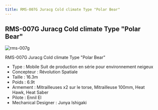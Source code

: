 ```yaml
---
title: RMS-007G Juracg Cold climate Type "Polar Bear"
---
```


RMS-007G Juracg Cold climate Type "Polar Bear"
----------------------------------------------

![rms-007g](/images/stories/saga/gundamx/mechas/rms-007g.png)


RMS-007G Juracg Cold climate Type "Polar Bear"   
  
- Type : Mobile Suit de production en série pour environnement neigeux  
- Concepteur : Révolution Spatiale  
- Taille : 16.3m  
- Poids : 6.9t  
- Armement : Mitrailleuses x2 sur le torse, Mitrailleuse 100mm, Heat Hawk, Heat Saber  
- Pilote : Ennil El  
- Mechanical Designer : Junya Ishigaki

